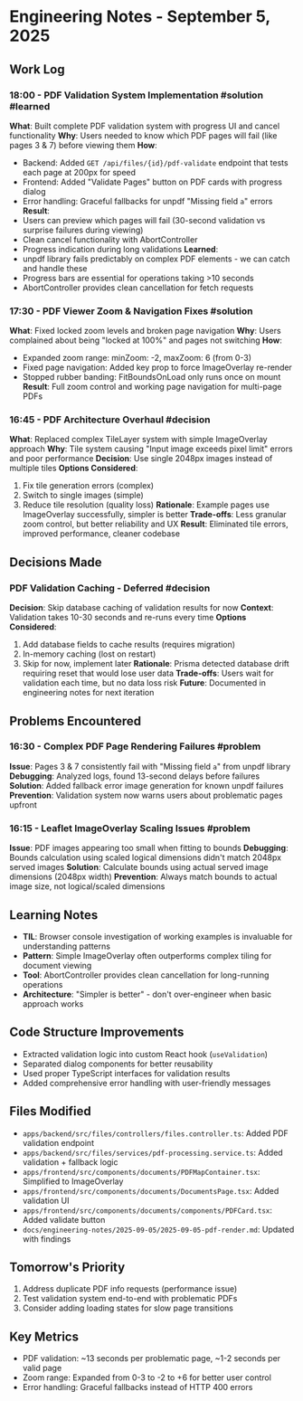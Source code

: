 # Engineering Notes - September 5, 2025

## Work Log

### 18:00 - PDF Validation System Implementation #solution #learned
**What**: Built complete PDF validation system with progress UI and cancel functionality
**Why**: Users needed to know which PDF pages will fail (like pages 3 & 7) before viewing them
**How**: 
- Backend: Added `GET /api/files/{id}/pdf-validate` endpoint that tests each page at 200px for speed
- Frontend: Added "Validate Pages" button on PDF cards with progress dialog
- Error handling: Graceful fallbacks for unpdf "Missing field `a`" errors
**Result**: 
- Users can preview which pages will fail (30-second validation vs surprise failures during viewing)
- Clean cancel functionality with AbortController
- Progress indication during long validations
**Learned**: 
- unpdf library fails predictably on complex PDF elements - we can catch and handle these
- Progress bars are essential for operations taking >10 seconds
- AbortController provides clean cancellation for fetch requests

### 17:30 - PDF Viewer Zoom & Navigation Fixes #solution
**What**: Fixed locked zoom levels and broken page navigation
**Why**: Users complained about being "locked at 100%" and pages not switching
**How**:
- Expanded zoom range: minZoom: -2, maxZoom: 6 (from 0-3)  
- Fixed page navigation: Added key prop to force ImageOverlay re-render
- Stopped rubber banding: FitBoundsOnLoad only runs once on mount
**Result**: Full zoom control and working page navigation for multi-page PDFs

### 16:45 - PDF Architecture Overhaul #decision
**What**: Replaced complex TileLayer system with simple ImageOverlay approach
**Why**: Tile system causing "Input image exceeds pixel limit" errors and poor performance
**Decision**: Use single 2048px images instead of multiple tiles
**Options Considered**:
1. Fix tile generation errors (complex)
2. Switch to single images (simple)
3. Reduce tile resolution (quality loss)
**Rationale**: Example pages use ImageOverlay successfully, simpler is better
**Trade-offs**: Less granular zoom control, but better reliability and UX
**Result**: Eliminated tile errors, improved performance, cleaner codebase

## Decisions Made

### PDF Validation Caching - Deferred #decision
**Decision**: Skip database caching of validation results for now
**Context**: Validation takes 10-30 seconds and re-runs every time 
**Options Considered**:
1. Add database fields to cache results (requires migration)
2. In-memory caching (lost on restart)
3. Skip for now, implement later
**Rationale**: Prisma detected database drift requiring reset that would lose user data
**Trade-offs**: Users wait for validation each time, but no data loss risk
**Future**: Documented in engineering notes for next iteration

## Problems Encountered

### 16:30 - Complex PDF Page Rendering Failures #problem
**Issue**: Pages 3 & 7 consistently fail with "Missing field `a`" from unpdf library
**Debugging**: Analyzed logs, found 13-second delays before failures
**Solution**: Added fallback error image generation for known unpdf failures
**Prevention**: Validation system now warns users about problematic pages upfront

### 16:15 - Leaflet ImageOverlay Scaling Issues #problem  
**Issue**: PDF images appearing too small when fitting to bounds
**Debugging**: Bounds calculation using scaled logical dimensions didn't match 2048px served images
**Solution**: Calculate bounds using actual served image dimensions (2048px width)
**Prevention**: Always match bounds to actual image size, not logical/scaled dimensions

## Learning Notes
- **TIL**: Browser console investigation of working examples is invaluable for understanding patterns
- **Pattern**: Simple ImageOverlay often outperforms complex tiling for document viewing
- **Tool**: AbortController provides clean cancellation for long-running operations
- **Architecture**: "Simpler is better" - don't over-engineer when basic approach works

## Code Structure Improvements
- Extracted validation logic into custom React hook (`useValidation`)
- Separated dialog components for better reusability  
- Used proper TypeScript interfaces for validation results
- Added comprehensive error handling with user-friendly messages

## Files Modified
- `apps/backend/src/files/controllers/files.controller.ts`: Added PDF validation endpoint
- `apps/backend/src/files/services/pdf-processing.service.ts`: Added validation + fallback logic
- `apps/frontend/src/components/documents/PDFMapContainer.tsx`: Simplified to ImageOverlay
- `apps/frontend/src/components/documents/DocumentsPage.tsx`: Added validation UI
- `apps/frontend/src/components/documents/components/PDFCard.tsx`: Added validate button
- `docs/engineering-notes/2025-09-05/2025-09-05-pdf-render.md`: Updated with findings

## Tomorrow's Priority
1. Address duplicate PDF info requests (performance issue)
2. Test validation system end-to-end with problematic PDFs
3. Consider adding loading states for slow page transitions

## Key Metrics
- PDF validation: ~13 seconds per problematic page, ~1-2 seconds per valid page
- Zoom range: Expanded from 0-3 to -2 to +6 for better user control
- Error handling: Graceful fallbacks instead of HTTP 400 errors